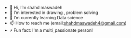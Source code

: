 - 👋 Hi, I’m shahd maswadeh
- 👀 I’m interested in drawing , problem solving 
- 🌱 I’m currently learning Data science
- 📫 How to reach me (email:shahdmaswadeh4@gmail.com)
- ⚡ Fun fact: I'm a multi_passionate person!

<!---
shahdmaswadeh/shahdmaswadeh is a ✨ special ✨ repository because its `README.md` (this file) appears on your GitHub profile.
You can click the Preview link to take a look at your changes.
--->
